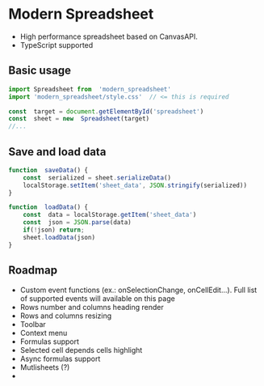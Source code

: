 # Modern Spreadsheet
- High performance spreadsheet based on CanvasAPI.
- TypeScript supported

## Basic usage
```ts
import Spreadsheet from  'modern_spreadsheet'
import 'modern_spreadsheet/style.css'  // <= this is required

const  target = document.getElementById('spreadsheet')
const  sheet = new  Spreadsheet(target)
//...
```

## Save and load data
```ts
function  saveData() {
	const  serialized = sheet.serializeData()
	localStorage.setItem('sheet_data', JSON.stringify(serialized))
}

function  loadData() {
	const  data = localStorage.getItem('sheet_data')
	const  json = JSON.parse(data)
	if(!json) return;
	sheet.loadData(json)
}
```

## Roadmap
- Custom event functions (ex.: onSelectionChange, onCellEdit...). Full list of supported events will available on this page
- Rows number and columns heading render
- Rows and columns resizing
- Toolbar
- Context menu
- Formulas support
- Selected cell depends cells highlight
- Async formulas support
- Mutlisheets (?)
- 
